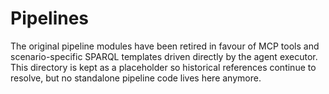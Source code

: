 # Pipelines

The original pipeline modules have been retired in favour of MCP tools and
scenario-specific SPARQL templates driven directly by the agent executor. This
directory is kept as a placeholder so historical references continue to resolve,
but no standalone pipeline code lives here anymore.
